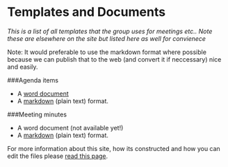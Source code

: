 Templates and Documents
=========

*This is a list of all templates that the group uses for meetings etc.. Note these are elsewhere on the site but listed here as well for convienece*

Note: It would preferable to use the markdown format where possible because we can publish that to the web (and convert it if neccessary) nice and easily. 

###Agenda items

* A [word document](/members/resources/Meetings-AgendaTemplate.doc) 
* A [markdown](/members/resources/meeting-agenda-template.md.txt) (plain text) format. 

###Meeting minutes

* A word document (not available yet!)
* A [markdown](/members/resources/meeting-minutes-template.md.txt) (plain text) format. 


For more information about this site, how its constructed and how you can edit the files please [read this page](/members/aboutsite.md). 
